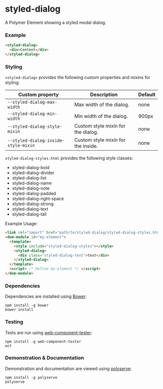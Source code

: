 # styled-dialog

A Polymer Element showing a styled modal dialog.

### Example
```html
<styled-dialog>
  <div>Content</div>
</styled-dialog>
```

### Styling

`<styled-dialog>` provides the following custom properties and mixins for styling:

Custom property                      | Description                        | Default
-------------------------------------|------------------------------------|--------
`--styled-dialog-max-width`          | Max width of the dialog.           | none
`--styled-dialog-min-width`          | Min width of the dialog.           | 900px
`--styled-dialog-style-mixin`        | Custom style mixin for the dialog. | none
`--styled-dialog-inside-style-mixin` | Custom style mixin for the inside. | none

`styled-dialog-styles.html` provides the following style classes:

- styled-dialog-bold
- styled-dialog-divider
- styled-dialog-list
- styled-dialog-name
- styled-dialog-note
- styled-dialog-padded
- styled-dialog-right-space
- styled-dialog-strong
- styled-dialog-text
- styled-dialog-tall

Example Usage:

```html
<link rel="import" href="path/to/styled-dialog/styled-dialog-styles.html">
<dom-module id="my-element">
  <template>
    <style include="styled-dialog-styles"></style>
    <styled-dialog>
      <div class="styled-dialog-text">text</div>
    </styled-dialog>
  </template>
  <script> /* Define my-element */ </script>
</dom-module>
```

### Dependencies

Dependencies are installed using [Bower](http://bower.io/):

    npm install -g bower
    bower install

### Testing

Tests are run using [web-component-tester](https://github.com/Polymer/web-component-tester):

    npm install -g web-component-tester
    wct

### Demonstration & Documentation

Demonstration and documentation are viewed using [polyserve](https://github.com/PolymerLabs/polyserve):

    npm install -g polyserve
    polyserve

